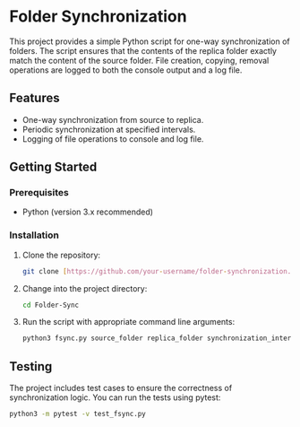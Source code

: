 # Folder Synchronization

This project provides a simple Python script for one-way synchronization of folders. The script ensures that the contents of the replica folder exactly match the content of the source folder. File creation, copying, removal operations are logged to both the console output and a log file.

## Features

- One-way synchronization from source to replica.
- Periodic synchronization at specified intervals.
- Logging of file operations to console and log file.

## Getting Started

### Prerequisites

- Python (version 3.x recommended)

### Installation

1. Clone the repository:

   ```bash
   git clone [https://github.com/your-username/folder-synchronization.git](https://github.com/coutooo/Folder-Sync.git)
   
2. Change into the project directory:
   
   ```bash
   cd Folder-Sync
4. Run the script with appropriate command line arguments:

   ```bash
   python3 fsync.py source_folder replica_folder synchronization_interval log_file_path

## Testing

The project includes test cases to ensure the correctness of synchronization logic. You can run the tests using pytest:
  ```bash
  python3 -m pytest -v test_fsync.py

